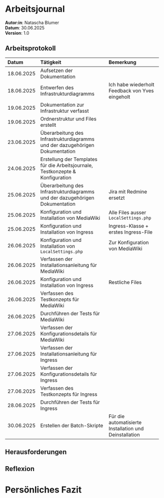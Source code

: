 # Arbeitsjournal
**Autor:in**: Natascha Blumer  
**Datum**: 30.06.2025    
**Version**: 1.0  

## Arbeitsprotokoll
| Datum | Tätigkeit | Bemerkung |
| :-- | :-- | :-- |
| 18.06.2025 | Aufsetzen der Dokumentation |  |
| 18.06.2025 | Entwerfen des Infrastrukturdiagramms | Ich habe wiederholt Feedback von Yves eingeholt |
| 19.06.2025 | Dokumentation zur Infrastruktur verfasst |  |
| 19.06.2025 | Ordnerstruktur und Files erstellt |  |
| 23.06.2025 | Überarbeitung des Infrastrukturdiagramms und der dazugehörigen Dokumentation |  |
| 24.06.2025 | Erstellung der Templates für die Arbeitsjournale, Testkonzepte & Konfiguration |  |
| 25.06.2025 | Überarbeitung des Infrastrukturdiagramms und der dazugehörigen Dokumentation | Jira mit Redmine ersetzt |
| 25.06.2025 | Konfiguration und Installation von MediaWiki | Alle Files ausser `LocalSettings.php` |
| 25.06.2025 | Konfiguration und Installation von Ingress | Ingress-Klasse + erstes Ingress-File |
| 26.06.2025 | Konfiguration und Installation von `LocalSettings.php` | Zur Konfiguration von MediaWiki |
| 26.06.2025 | Verfassen der Installationsanleitung für MediaWiki |  |
| 26.06.2025 | Konfiguration und Installation von Ingress | Restliche Files |
| 26.06.2025 | Verfassen des Testkonzepts für MediaWiki |  |
| 26.06.2025 | Durchführen der Tests für MediaWiki |  |
| 27.06.2025 | Verfassen der Konfigurationsdetails für MediaWiki |  |
| 27.06.2025 | Verfassen der Installationsanleitung für Ingress |  |
| 27.06.2025 | Verfassen der Konfigurationsdetails für Ingress |  |
| 27.06.2025 | Verfassen des Testkonzepts für Ingress |  |
| 28.06.2025 | Durchführen der Tests für Ingress |  |
| 30.06.2025 | Erstellen der Batch-Skripte | Für die automatisierte Installation und Deinstallation |

## Herausforderungen

## Reflexion

# Persönliches Fazit
